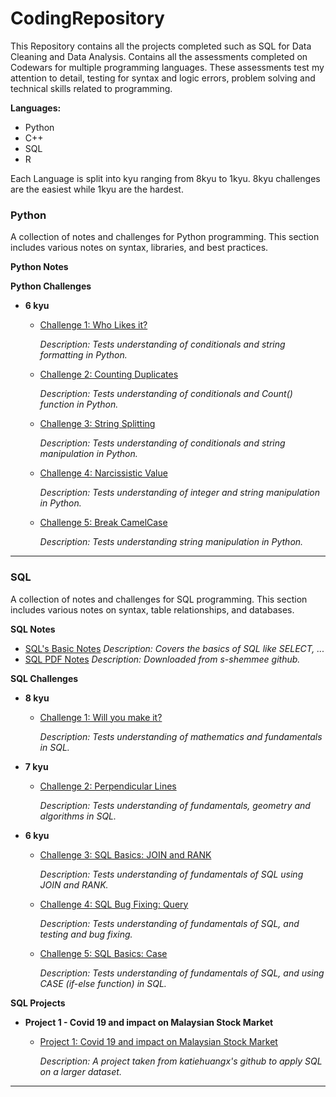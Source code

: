 # CodingRepository
This Repository contains all the projects completed such as SQL for Data Cleaning and Data Analysis.
Contains all the assessments completed on Codewars for multiple programming languages.
These assessments test my attention to detail, testing for syntax and logic errors, problem solving and technical skills related to programming.

**Languages:**
- Python
- C++
- SQL
- R

Each Language is split into kyu ranging from 8kyu to 1kyu.
8kyu challenges are the easiest while 1kyu are the hardest.

### Python

  A collection of notes and challenges for Python programming. This section includes various notes on syntax, libraries, and best practices. 

  **Python Notes**  

  **Python Challenges**  

   - **6 kyu**
        - [Challenge 1: Who Likes it?](Python/6kyu/who_likes_it.py) 

          *Description: Tests understanding of conditionals and string formatting in Python.*

        - [Challenge 2: Counting Duplicates](Python/6kyu/Counting%20Duplicates.py) 

          *Description: Tests understanding of conditionals and Count() function in Python.*

        - [Challenge 3: String Splitting](Python/6kyu/String%20Splitting.py) 

          *Description: Tests understanding of conditionals and string manipulation in Python.*

        - [Challenge 4: Narcissistic Value](Python/6kyu/Narcissistic%20Value.py) 

          *Description: Tests understanding of integer and string manipulation in Python.*

        - [Challenge 5: Break CamelCase](Python/6kyu/Break%20CamelCase.py) 

          *Description: Tests understanding string manipulation in Python.*
     
---
### SQL

  A collection of notes and challenges for SQL programming. This section includes various notes on syntax, table relationships, and databases.

  **SQL Notes**  
  - [SQL's Basic Notes](SQL/Notes/SQL_notes.md) *Description: Covers the basics of SQL like SELECT, ...*
  - [SQL PDF Notes](<SQL/Notes/SQL Notes PDF.pdf>) *Description: Downloaded from s-shemmee github.*


  **SQL Challenges**
  
  - **8 kyu**
    - [Challenge 1: Will you make it?](SQL/8kyu/Will%20you%20make%20it.sql)

      *Description: Tests understanding of mathematics and fundamentals in SQL.*

  - **7 kyu**
    - [Challenge 2: Perpendicular Lines](SQL/7kyu/Perpendicular%20Lines.sql)

      *Description: Tests understanding of fundamentals, geometry and algorithms in SQL.*

  - **6 kyu**
    - [Challenge 3: SQL Basics: JOIN and RANK](SQL/6kyu/SQL%20BASICS%20-%20JOIN%20and%20RANK.sql)

      *Description: Tests understanding of fundamentals of SQL using JOIN and RANK.*

    - [Challenge 4: SQL Bug Fixing: Query](SQL/6kyu/SQL%20Bug%20Fixing%20-%20Query.sql)

      *Description: Tests understanding of fundamentals of SQL, and testing and bug fixing.*

    - [Challenge 5: SQL Basics: Case](SQL/6kyu/SQL%20Basics%20-%20Case.sql)

      *Description: Tests understanding of fundamentals of SQL, and using CASE (if-else function) in SQL.*

  **SQL Projects**

  - **Project 1 - Covid 19 and impact on Malaysian Stock Market**
  
    - [Project 1: Covid 19 and impact on Malaysian Stock Market](SQL/6kyu/Projects/Covid19/)

      *Description: A project taken from katiehuangx's github to apply SQL on a larger dataset.*



---
  



